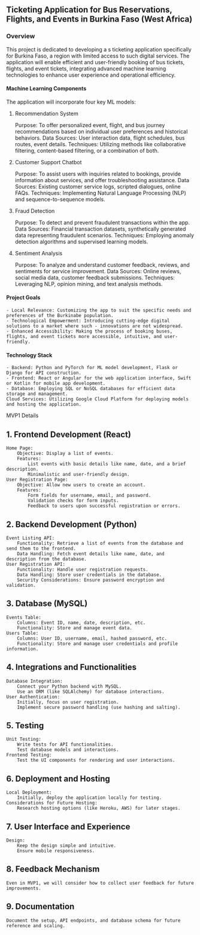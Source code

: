## Ticketing Application for Bus Reservations, Flights, and Events in Burkina Faso (West Africa)

### Overview

This project is dedicated to developing a s ticketing application specifically for Burkina Faso, a region with limited access to such digital services. The application will enable efficient and user-friendly booking of bus tickets, flights, and event tickets, integrating advanced machine learning technologies to enhance user experience and operational efficiency.

#### Machine Learning Components

The application will incorporate four key ML models:
1. Recommendation System

    Purpose: To offer personalized event, flight, and bus journey recommendations based on individual user preferences and historical behaviors.
    Data Sources: User interaction data, flight schedules, bus routes, event details.
    Techniques: Utilizing methods like collaborative filtering, content-based filtering, or a combination of both.

2. Customer Support Chatbot

    Purpose: To assist users with inquiries related to bookings, provide information about services, and offer troubleshooting assistance.
    Data Sources: Existing customer service logs, scripted dialogues, online FAQs.
    Techniques: Implementing Natural Language Processing (NLP) and sequence-to-sequence models.

3. Fraud Detection

    Purpose: To detect and prevent fraudulent transactions within the app.
    Data Sources: Financial transaction datasets, synthetically generated data representing fraudulent scenarios.
    Techniques: Employing anomaly detection algorithms and supervised learning models.

4. Sentiment Analysis

    Purpose: To analyze and understand customer feedback, reviews, and sentiments for service improvement.
    Data Sources: Online reviews, social media data, customer feedback submissions.
    Techniques: Leveraging NLP, opinion mining, and text analysis methods.

#### Project Goals

    - Local Relevance: Customizing the app to suit the specific needs and preferences of the Burkinabe population.
    - Technological Empowerment: Introducing cutting-edge digital solutions to a market where such - innovations are not widespread.
    - Enhanced Accessibility: Making the process of booking buses, flights, and event tickets more accessible, intuitive, and user-friendly.

#### Technology Stack

    - Backend: Python and PyTorch for ML model development, Flask or Django for API construction.
    - Frontend: React or Angular for the web application interface, Swift or Kotlin for mobile app development.
    - Database: Employing SQL or NoSQL databases for efficient data storage and management.
    Cloud Services: Utilizing Google Cloud Platform for deploying models and hosting the application.
MVP1 Details
## 1. Frontend Development (React)

    Home Page:
        Objective: Display a list of events.
        Features:
            List events with basic details like name, date, and a brief description.
            Minimalistic and user-friendly design.
    User Registration Page:
        Objective: Allow new users to create an account.
        Features:
            Form fields for username, email, and password.
            Validation checks for form inputs.
            Feedback to users upon successful registration or errors.

## 2. Backend Development (Python)

    Event Listing API:
        Functionality: Retrieve a list of events from the database and send them to the frontend.
        Data Handling: Fetch event details like name, date, and description from the database.
    User Registration API:
        Functionality: Handle user registration requests.
        Data Handling: Store user credentials in the database.
        Security Considerations: Ensure password encryption and validation.

## 3. Database (MySQL)

    Events Table:
        Columns: Event ID, name, date, description, etc.
        Functionality: Store and manage event data.
    Users Table:
        Columns: User ID, username, email, hashed password, etc.
        Functionality: Store and manage user credentials and profile information.

## 4. Integrations and Functionalities

    Database Integration:
        Connect your Python backend with MySQL.
        Use an ORM (like SQLAlchemy) for database interactions.
    User Authentication:
        Initially, focus on user registration.
        Implement secure password handling (use hashing and salting).

## 5. Testing

    Unit Testing:
        Write tests for API functionalities.
        Test database models and interactions.
    Frontend Testing:
        Test the UI components for rendering and user interactions.

## 6. Deployment and Hosting

    Local Deployment:
        Initially, deploy the application locally for testing.
    Considerations for Future Hosting:
        Research hosting options (like Heroku, AWS) for later stages.

## 7. User Interface and Experience

    Design:
        Keep the design simple and intuitive.
        Ensure mobile responsiveness.

## 8. Feedback Mechanism

    Even in MVP1, we will consider how to collect user feedback for future improvements.

## 9. Documentation

    Document the setup, API endpoints, and database schema for future reference and scaling.
